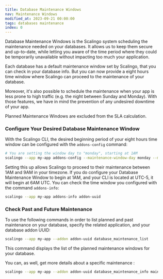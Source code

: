 ```yaml
---
title: Database Maintenance Windows
nav: Maintenance Windows
modified_at: 2023-09-21 00:00:00
tags: databases maintenance
index: 0
---
```


Database Maintenance Windows is the Scalingo system scheduling the maintenance needed on your databases. It allows us to keep them secure and up-to-date, while letting you aware of the time period where they could be temporarily unavailable without impacting too much your application.

Each database has a default maintenance window set by Scalingo, that you can check in your database info. But you can now provide a eight hours time window where Scalingo can proceed to the maintenance of your database.

Moreover, it's also possible to schedule the maintenance when your app is less prone to high traffic (e.g. the night between Sunday and Monday). With those features, we have in mind the prevention of any undesired downtime of your app.

Planned Maintenance Windows are excluded from the SLA calculation.

### Configure Your Desired Database Maintenance Window

With the Scalingo CLI, the desired beginning period of your eight hours time window can be configured with the `addons-config` command:

```bash
# You are setting the window day to "monday", starting at 1AM
scalingo --app my-app addons-config --maintenance-window-day monday --maintenance-window-hour 1 addon-uuid
```

Setting this up allows Scalingo to proceed to their maintenance between 1AM and 9AM in your timezone. If you do configure your Database Maintenance Window to begin at 1AM, and your CLI is located at UTC-5, it will begin at 6AM UTC. You can check the time window you configured with the command `addons-info`:

```bash
scalingo --app my-app addons-info addon-uuid
```

### Check Past and Future Maintenance

To use the following commands in order to list planned and past maintenance on your database, specify the related application, and your database addon UUID:

```bash
scalingo --app my-app --addon addon-uuid database_maintenance_list
```

This command displays the list of the planned maintenance windows for your database.

You can, as well, get more details about a specific maintenance :

```bash
scalingo --app my-app --addon addon-uuid database_maintenance_info maintenance_uuid
```
